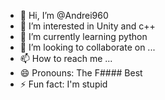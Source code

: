 - 👋 Hi, I’m @Andrei960
- 👀 I’m interested in Unity and c++
- 🌱 I’m currently learning python
- 💞️ I’m looking to collaborate on ...
- 📫 How to reach me ...
- 😄 Pronouns: The F#### Best
- ⚡ Fun fact: I'm stupid

<!---
Andrei960/Andrei960 is a ✨ special ✨ repository because its `README.md` (this file) appears on your GitHub profile.
You can click the Preview link to take a look at your changes.
--->
